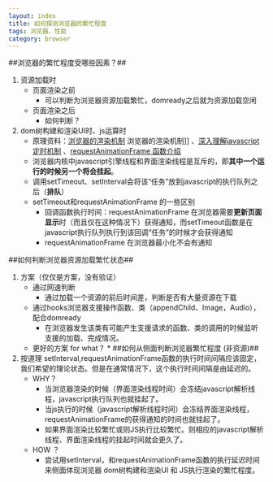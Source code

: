 ```yaml
---
layout: index
title: 如何探测浏览器的繁忙程度 
tags: 浏览器、性能
category: browser
---
```


##浏览器的繁忙程度受哪些因素？##
1. 资源加载时
    + 页面渲染之前
        + 可以判断为浏览器资源加载繁忙，domready之后就为资源加载空闲
    + 页面渲染之后
        + 如何判断？
2. dom树构建和渲染UI时、js运算时
    + 原理资料：[浏览器的渲染机制](http://hi.baidu.com/821402834/item/950fadfa82b3fdbe31c199ca) 浏览器的渲染机制]] 、[深入理解javascript定时机制](http://www.doc88.com/p-707864123247.html) 、[requestAnimationFrame 函数介绍](http://msdn.microsoft.com/zh-cn/library/ie/hh920765(v=vs.85).aspx)
    + 浏览器内核中javascript引擎线程和界面渲染线程是互斥的，即**其中一个运行的时候另一个将会挂起**。
    + 调用setTimeout、setInterval会将该“任务”放到javascript的执行队列之后（**排队**）
    + setTimeout和requestAnimationFrame 的一些区别
        + 回调函数执行时间：requestAnimationFrame 在浏览器需要**更新页面显示**时（而且仅在这种情况下）获得通知，而setTimeout函数是在javascript执行队列执行到该回调“任务”的时候才会获得通知
        + requestAnimationFrame 在浏览器最小化不会有通知

##如何判断浏览器资源加载繁忙状态##
1. 方案（仅仅是方案，没有验证）
    + 通过网速判断
        + 通过加载一个资源的前后时间差，判断是否有大量资源在下载
    + 通过hooks浏览器支援操作函数、类（appendChild、Image，Audio），配合domready
        + 在浏览器发生该类有可能产生支援请求的函数、类的调用的时候监听支援的加载、完成情况。
    + 更好的方案 for what？
          * 
##如何从侧面判断浏览器繁忙程度 (非资源)##
1. 按道理 setInterval,requestAnimationFrame函数的执行时间间隔应该固定，我们希望的理论状态。但是在通常情况下，这个执行时间间隔是由延迟的。
    + WHY？
        + 当浏览器渲染的时候（界面渲染线程时间）会冻结javascript解析线程，javascript执行队列也就挂起了。
        + 当js执行的时候（javascript解析线程时间）会冻结界面渲染线程，requestAnimationFrame的获得通知的时间也就挂起了。
        + 如果界面渲染比较繁忙或则JS执行比较繁忙。则相应的javascript解析线程、界面渲染线程的挂起时间就会更久了。
    + HOW ？ 
        + 尝试用setInterval，和requestAnimationFrame函数的执行延迟时间来侧面体现浏览器  dom树构建和渲染UI 和 JS执行渲染的繁忙程度。